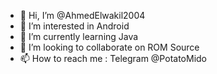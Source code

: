 - 👋 Hi, I’m @AhmedElwakil2004
- 👀 I’m interested in Android
- 🌱 I’m currently learning Java
- 💞️ I’m looking to collaborate on ROM Source
- 📫 How to reach me : Telegram @PotatoMido

<!---
AhmedElwakil2004/AhmedElwakil2004 is a ✨ special ✨ repository because its `README.md` (this file) appears on your GitHub profile.
You can click the Preview link to take a look at your changes.
--->
